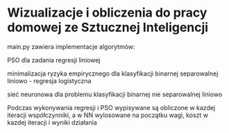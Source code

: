 # Wizualizacje i obliczenia do pracy domowej ze Sztucznej Inteligencji 
main.py zawiera implementacje algorytmów: 

PSO dla zadania regresji liniowej

minimalizacja ryzyka empirycznego dla klasyfikacji binarnej separowalnej liniowo - regresja logistyczna

sieć neuronowa dla problemu klasyfikacji binarnej nie separowalnej liniowo 

Podczas wykonywania regresji i PSO wypisywane są obliczone w kazdej iteracji współczynniki, a w NN wylosowane na początku wagi, koszt w kazdej iteracji i wyniki działania
